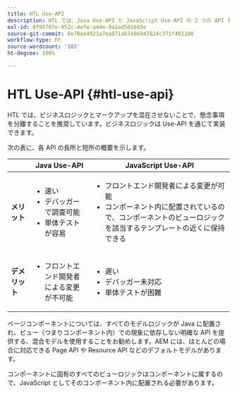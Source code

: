 ```yaml
---
title: HTL Use-API
description: HTL では、Java Use-API と JavaScript Use-API の 2 つの API を使用できます。
exl-id: 8f95707e-952c-4efe-a44e-9a1ad501605e
source-git-commit: 8e70ee4921a7ea071ab7e06947824c371f4013d8
workflow-type: ht
source-wordcount: '183'
ht-degree: 100%

---
```


# HTL Use-API {#htl-use-api}

HTL では、ビジネスロジックとマークアップを混在させないことで、懸念事項を分離することを推奨しています。ビジネスロジックは Use-API を通じて実装できます。

次の表に、各 API の長所と短所の概要を示します。

|  | **Java Use-API** | **JavaScript Use-API** |
|--- |--- |--- |
| **メリット** | <ul><li>速い</li><li>デバッガーで調査可能</li><li>単体テストが容易</li></ul> | <ul><li>フロントエンド開発者による変更が可能</li><li>コンポーネント内に配置されているので、コンポーネントのビューロジックを該当するテンプレートの近くに保持できる</li></ul> |
| **デメリット** | <ul><li>フロントエンド開発者による変更が不可能</li></ul> | <ul><li>遅い</li><li>デバッガー未対応</li><li>単体テストが困難</li></ul> |

ページコンポーネントについては、すべてのモデルロジックが Java に配置され、ビュー（つまりコンポーネント内）での現象に依存しない明確な API を提供する、混合モデルを使用することをお勧めします。AEM には、ほとんどの場合に対応できる Page API や Resource API などのデフォルトモデルがあります。

コンポーネントに固有のすべてのビューロジックはコンポーネントに属するので、JavaScript としてそのコンポーネント内に配置される必要があります。
